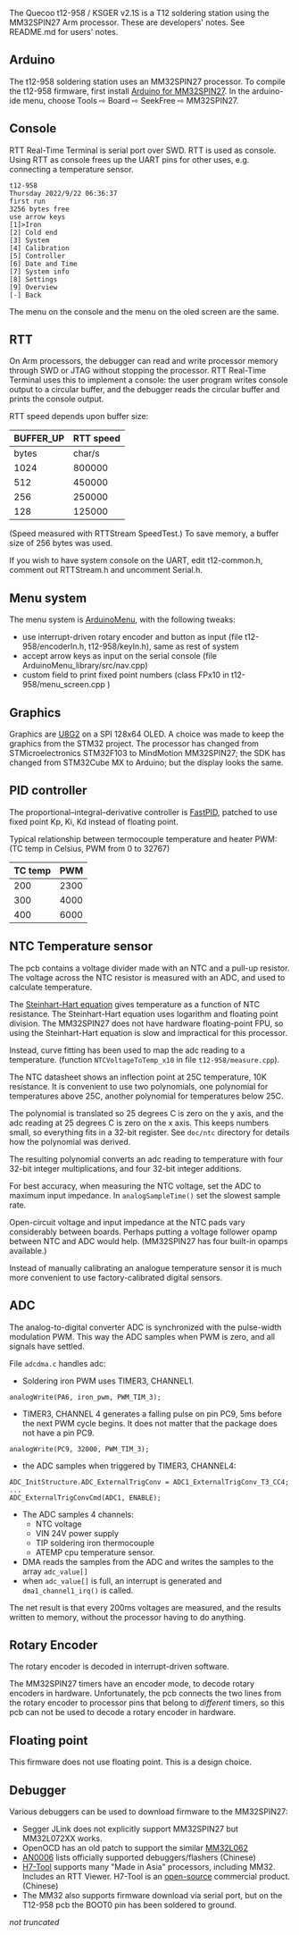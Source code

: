 
The Quecoo t12-958 / KSGER v2.1S is a T12 soldering station using the MM32SPIN27 Arm processor. These are developers' notes. See README.md for users' notes.

## Arduino

The t12-958 soldering station uses an MM32SPIN27 processor. To compile the t12-958 firmware, first install [Arduino for MM32SPIN27](https://github.com/koendv/MM32SPIN27-Arduino). In the arduino-ide menu, choose Tools ⇨ Board ⇨ SeekFree ⇨ MM32SPIN27.

## Console

RTT Real-Time Terminal is serial port over SWD. RTT is used as console. Using RTT as console frees up the UART pins for other uses, e.g. connecting a temperature sensor.

```
t12-958
Thursday 2022/9/22 06:36:37
first run
3256 bytes free
use arrow keys
[1]>Iron
[2] Cold end
[3] System
[4] Calibration
[5] Controller
[6] Date and Time
[7] System info
[8] Settings
[9] Overview
[-] Back
```
The menu on the console and the menu on the oled screen are the same.

## RTT

On Arm processors, the debugger can read and write processor memory through SWD or JTAG without stopping the processor. RTT Real-Time Terminal uses this to implement a console: the user program writes console output to a circular buffer, and the debugger reads the circular buffer and prints the console output.

RTT speed depends upon buffer size:

|BUFFER_UP|RTT speed|
|---|---|
|bytes|char/s|
|1024|800000|
|512|450000|
|256|250000|
|128|125000|

(Speed measured with RTTStream SpeedTest.)
To save memory, a buffer size of 256 bytes was used.

If you wish to have system console on the UART, edit t12-common.h, comment out  RTTStream.h and uncomment Serial.h.

## Menu system

The menu system is [ArduinoMenu](https://github.com/neu-rah/ArduinoMenu), with the following tweaks:

- use interrupt-driven rotary encoder and button as input (file t12-958/encoderIn.h, t12-958/keyIn.h), same as rest of system
- accept arrow keys as input on the serial console (file ArduinoMenu_library/src/nav.cpp)
- custom field to print fixed point numbers (class FPx10 in t12-958/menu_screen.cpp )

## Graphics

Graphics are [U8G2](https://github.com/olikraus/u8g2) on a SPI 128x64 OLED. A choice was made to keep the graphics from the STM32 project. The processor has changed from STMicroelectronics STM32F103 to MindMotion MM32SPIN27; the SDK has changed from STM32Cube MX to Arduino; but the display looks the same.

## PID controller

The proportional–integral–derivative controller is [FastPID](https://github.com/mike-matera/FastPID), patched to use fixed point Kp, Ki, Kd instead of floating point.

Typical relationship between termocouple temperature and heater PWM: (TC temp in Celsius, PWM from 0 to 32767)

|TC temp|PWM|
|---|---|
|200|2300|
|300|4000|
|400|6000|

## NTC Temperature sensor

The pcb contains a voltage divider made with an NTC and a pull-up resistor. The voltage across the NTC resistor is measured with an ADC, and used to calculate temperature.

The [Steinhart-Hart equation](https://en.wikipedia.org/wiki/Steinhart%E2%80%93Hart_equation)  gives temperature as a function of NTC resistance. The Steinhart-Hart equation uses logarithm and floating point division. The MM32SPIN27 does not have hardware floating-point FPU, so using the Steinhart-Hart equation is slow and impractical for this processor.

Instead, curve fitting has been used to map the adc reading to a temperature. (function ``NTCVoltageToTemp_x10`` in file ``t12-958/measure.cpp``).

The NTC datasheet shows an inflection point at 25C temperature, 10K resistance. It is convenient to use two polynomials, one polynomial for temperatures above 25C, another polynomial for temperatures below 25C.

The polynomial is translated so 25 degrees C is zero on the y axis, and the adc reading at 25 degrees C is zero on the x axis. This keeps numbers small, so everything fits in a 32-bit register. See ``doc/ntc`` directory for details how the polynomial was derived.

The resulting polynomial converts an adc reading to temperature with four 32-bit integer multiplications, and four 32-bit integer additions.

For best accuracy, when measuring the NTC voltage, set the ADC to maximum input impedance. In ``analogSampleTime()`` set the slowest sample rate.

Open-circuit voltage and input impedance at the NTC pads vary considerably between boards. Perhaps putting a voltage follower opamp between NTC and ADC would help. (MM32SPIN27 has four built-in opamps available.)


Instead of manually calibrating an analogue temperature sensor it is much more convenient to use factory-calibrated digital sensors.


## ADC

The analog-to-digital converter ADC is synchronized with the pulse-width modulation PWM. This way the ADC samples when PWM is zero, and all signals have settled.

File ``adcdma.c`` handles adc:

- Soldering iron PWM uses TIMER3, CHANNEL1.
```
analogWrite(PA6, iron_pwm, PWM_TIM_3);
```
- TIMER3, CHANNEL 4 generates a falling pulse on pin PC9, 5ms before the next PWM cycle begins. It does not matter that the package does not have a pin PC9.
```
analogWrite(PC9, 32000, PWM_TIM_3);
```
- the ADC samples when triggered by TIMER3, CHANNEL4:
```
ADC_InitStructure.ADC_ExternalTrigConv = ADC1_ExternalTrigConv_T3_CC4;
...
ADC_ExternalTrigConvCmd(ADC1, ENABLE);
```
- The ADC samples 4 channels:
	- NTC voltage
	- VIN 24V power supply
	- TIP	 soldering iron thermocouple
	- ATEMP cpu temperature sensor.
- DMA reads the samples from the ADC and writes the samples to the array ``adc_value[]``
- when ``adc_value[]`` is full, an interrupt is generated and ``dma1_channel1_irq()`` is called.

The net result is that every 200ms voltages are measured, and the results written to memory, without the processor having to do anything.

## Rotary Encoder

The rotary encoder is decoded in interrupt-driven software.

The MM32SPIN27 timers have an encoder mode, to decode rotary encoders in hardware. Unfortunately, the pcb connects the two lines from the rotary encoder to processor pins that belong to _different_ timers, so this pcb can not be used to decode a rotary encoder in hardware.

## Floating point

This firmware does not use floating point. This is a design choice.

## Debugger

Various debuggers can be used to download firmware to the MM32SPIN27:

- Segger JLink does not explicitly support MM32SPIN27 but MM32L072XX works.
- OpenOCD has an old patch to support the similar [MM32L062](https://sourceforge.net/p/openocd/mailman/message/37388746/)
- [AN0006](https://github.com/koendv/MM32SPIN27-Arduino/blob/main/mm32/doc/pdf/AN0006_MM32_Supported_Programmer_SC.pdf) lists officially supported debuggers/flashers (Chinese)
- [H7-Tool](https://www.armfly.com/product/H7-TOOL/H7-TOOL.shtml) supports many "Made in Asia" processors, including MM32. Includes an RTT Viewer. H7-Tool is an [open-source](https://github.com/armfly/H7-TOOL_STM32H7_App) commercial product. (Chinese)
- The MM32 also supports firmware download via serial port, but on the T12-958 pcb the BOOT0 pin has been soldered to ground.

_not truncated_
